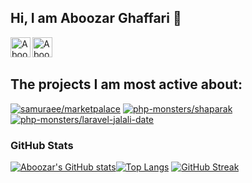 ## Hi, I am Aboozar Ghaffari 👋



<a href="[https://www.linkedin.com/in/mohammadalavi](https://www.linkedin.com/in/aboozarghaffari/)">
  <img align="left" alt="Aboozar's LinkedIn" width="32px" src="https://cdn1.iconfinder.com/data/icons/logotypes/32/linkedin-512.png" />
</a>
<a href="mailto:aboozar.ghf@gmail.com">
  <img align="left" alt="Aboozar's Email" width="32px" src="https://upload.wikimedia.org/wikipedia/commons/4/4e/Gmail_Icon.png" />
</a>
<br/><br/>

## The projects I am most active about:

[![samuraee/marketpalace](https://github-readme-stats.vercel.app/api/pin/?username=samuraee&repo=marketpalace&theme=dracula)](https://github.com/samuraee/marketpalace)
[![php-monsters/shaparak](https://github-readme-stats.vercel.app/api/pin/?username=php-monsters&repo=shaparak&theme=dracula)](https://github.com/php-monsters/shaparak)
[![php-monsters/laravel-jalali-date](https://github-readme-stats.vercel.app/api/pin/?username=php-monsters&repo=laravel-jalali-date&theme=dracula)](https://github.com/php-monsters/laravel-jalali-date)

### GitHub Stats

[![Aboozar's GitHub stats](https://github-readme-stats.vercel.app/api?username=samuraee&show_icons=true&theme=dracula&hide_title=true)](https://github.com/anuraghazra/github-readme-stats)[![Top Langs](https://github-readme-stats.vercel.app/api/top-langs/?username=samuraee&layout=compact&theme=dracula)](https://github.com/anuraghazra/github-readme-stats)
[![GitHub Streak](https://github-readme-streak-stats.herokuapp.com/?user=samuraee&layout=compact&theme=dracula)](https://git.io/streak-stats)

